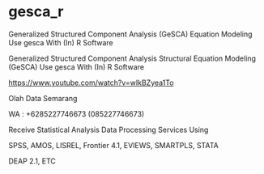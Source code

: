 # gesca_r
Generalized Structured Component Analysis (GeSCA) Equation Modeling Use gesca With (In) R Software

Generalized Structured Component Analysis Structural Equation Modeling (GeSCA) Use gesca With (In) R Software

https://www.youtube.com/watch?v=wIkBZyea1To

Olah Data Semarang

WA : +6285227746673 (085227746673)

Receive Statistical Analysis Data Processing Services Using

SPSS, AMOS, LISREL, Frontier 4.1, EVIEWS, SMARTPLS, STATA

DEAP 2.1, ETC
